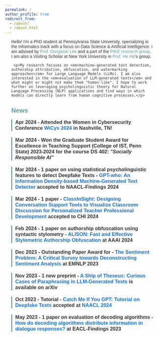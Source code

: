 ```yaml
---
permalink: /
author_profile: true
redirect_from: 
  - /about/
  - /about.html
---
```

<html lang="en">
<head>
  <style>
   body {
      font-family: 'Arial', sans-serif;
      color: #333;
    }
    .container {
    font-family: 'Arial', sans-serif; /* Change the font family here */
    max-width: 800px; /* Adjust the maximum width as needed */
    margin: 0 auto; /* Center the container horizontally */
    padding: 0 20px; /* Add padding to the sides */
  }
    h1 {
      color: #333;
    }
    a {
      color: #5F9EA0;
      text-decoration: none;
    }
    a:hover {
      color: #388e3c;
    }
    .news-item {
      margin-bottom: 20px;
      border-left: 3px solid #5F9EA0;
      padding-left: 10px;
    }
    .news-item h3 {
      margin-top: 0;
      color: #333;
    }
    .news-item p {
      margin-bottom: 5px;
    }
    hr {
      border-top: 2px solid #5F9EA0;
      margin-top: 30px;
    }
  </style>
</head>
<body>
 <div class="container">
     <p>Hello! I'm a PhD student at Pennsylvania State University, specializing in the Informatics track with a focus on Data Science & Artificial Intelligence. I am advised by <a href="https://pike.psu.edu/dongwon/" target="_blank">Prof. Dongwon Lee</a> and a part of the <a href="https://pike.psu.edu/index.html" target="_blank">PIKE research group</a>. I am also a Visiting Scholar at New York University in <a href="https://hhexiy.github.io" target="_blank">Prof. He He</a>'s group.</p>
   
     <p>My research focuses on <em>machine-generated text detection, authorship attribution, obfuscation, and watermarking approaches</em> for Large Language Models (LLMs). I am also interested in the <em>evaluation of LLM-generated texts</em> and what might or might not make them "human-like". I hope to work further on leveraging psycholinguistic theory for Natural Language Processing (NLP) applications and find ways in which models can directly learn from human cognitive processes.</p>
     
  <h2 style="color: #5F9EA0;">News</h2>

  <div class="news-item">
    <h3>Apr 2024 - Attended the Women in Cybersecurity Conference <a href="https://www.wicys.org/events/wicys-2024/" target="_blank" style="color: #1976d2;">WiCys 2024</a> in Nashville, TN!</h3>
  </div>
  
  <div class="news-item">
    <h3>Mar 2024 - Won the Graduate Student Award for Excellence in Teaching Support (College of IST, Penn State) 2023-2024 for the course DS 402: <em>"Socially Responsible AI"</em></h3>
  </div>
  
  <div class="news-item">
    <h3>Mar 2024 - 1 paper on using statistical psycholinguistic features to detect Deepfake Texts - <a href="https://browse.arxiv.org/abs/2310.06202" target="_blank" style="color: #1976d2;">GPT-who: An Information Density-based Machine-Generated Text Detector</a> accepted to NAACL-Findings 2024</h3>
  </div>
  
  <div class="news-item">
    <h3>Mar 2024 - 1 paper - <a href="https://tngoon.github.io/docs/pubs/Ngoon_etal_2024_CHI.pdf" target="_blank" style="color: #1976d2;">ClassInSight: Designing Conversation Support Tools to Visualize Classroom Discussion for Personalized Teacher Professional Development</a> accepted to CHI 2024</h3>
  </div>
  
  <div class="news-item">
    <h3>Feb 2024 - 1 paper on authorship obfuscation using syntactic stylometry - <a href="[https://arxiv.org/abs/2311.08374](https://ojs.aaai.org/index.php/AAAI/article/view/29901)" target="_blank" style="color: #1976d2;">ALISON: Fast and Effective Stylometric Authorship Obfuscation</a> at AAAI 2024</h3>
  </div>
  
  <div class="news-item">
    <h3>Dec 2023 - Outstanding Paper Award for - <a href="https://aclanthology.org/2023.emnlp-main.848/" target="_blank" style="color: #1976d2;">The Sentiment Problem: A Critical Survey towards Deconstructing Sentiment Analysis</a> at EMNLP 2023</h3>
  </div>
  
  <div class="news-item">
    <h3>Nov 2023 - 1 new preprint - <a href="https://arxiv.org/abs/2311.08374" target="_blank" style="color: #1976d2;">A Ship of Theseus: Curious Cases of Paraphrasing in LLM-Generated Texts</a> is available on arXiv</h3>
  </div>
  
  <div class="news-item">
    <h3>Oct 2023 - Tutorial - <a href="https://adauchendu.github.io/Tutorials/" target="_blank" style="color: #1976d2;">Catch Me If You GPT: Tutorial on Deepfake Texts</a> accepted at <a href="https://2024.naacl.org/program/tutorials/" target="_blank" style="color: #1976d2;">NAACL 2024</a></h3>
  </div>
  
  <div class="news-item">
    <h3>May 2023 - 1 paper on evaluation of decoding algorithms - <a href="https://aclanthology.org/2023.findings-eacl.70/" target="_blank" style="color: #1976d2;">How do decoding algorithms distribute information in dialogue responses?</a> at EACL-Findings 2023</h3>
  </div>
  
</div>
</body>
</html>
